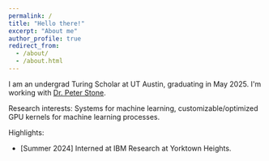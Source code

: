 ```yaml
---
permalink: /
title: "Hello there!"
excerpt: "About me"
author_profile: true
redirect_from: 
  - /about/
  - /about.html
---
```


I am an undergrad Turing Scholar at UT Austin, graduating in May 2025. I'm working with [Dr. Peter Stone](https://www.cs.utexas.edu/~pstone/).

Research interests: Systems for machine learning, customizable/optimized GPU kernels for machine learning processes.

Highlights:
- [Summer 2024] Interned at IBM Research at Yorktown Heights.